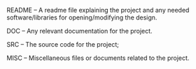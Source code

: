 README – A readme file explaining the project and any needed software/libraries for opening/modifying the design.

DOC – Any relevant documentation for the project.

SRC – The source code for the project; 

MISC – Miscellaneous files or documents related to the project.
